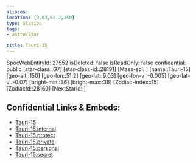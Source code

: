 ```yaml
---
aliases: 
location: [9.03,51.2,150]
type: Station
tags:
- astro/Star

title: Tauri-15
---
```

SpocWebEntityId: 27552
isDeleted: false
isReadOnly: false
confidential: public
[star-class::G7]
[star-class-id::28191]
[Mass-sol::]
[name::Tauri-15]
[geo-alt::150]
[geo-lon::51.2]
[geo-lat::9.03]
[geo-lon-v::-0.005]
[geo-lat-v::-0.07]
[bright-min::36]
[bright-max::36]
[Zodiac-index::15]
[ZodiacId::28160]
[NextStarId::]



## Confidential Links & Embeds: 
- [Tauri-15](../../../_public/astro/Star/Tauri-15.md) 
- [Tauri-15.internal](../../../_internal/astro/Star/Tauri-15.internal.md) 
- [Tauri-15.protect](../../../_protect/astro/Star/Tauri-15.protect.md) 
- [Tauri-15.private](../../../_private/astro/Star/Tauri-15.private.md) 
- [Tauri-15.personal](../../../_personal/astro/Star/Tauri-15.personal.md) 
- [Tauri-15.secret](../../../_secret/astro/Star/Tauri-15.secret.md) 
